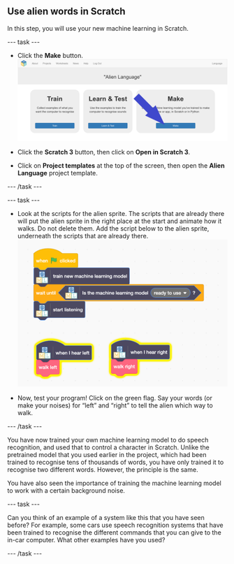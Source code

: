 ## Use alien words in Scratch
In this step, you will use your new machine learning in Scratch.

--- task ---

+ Click the **Make** button. ![Arrow pointing to the make button](images/make-annotated.png)

+ Click the **Scratch 3** button, then click on **Open in Scratch 3**.

+ Click on **Project templates** at the top of the screen, then open the **Alien Language** project template.

--- /task ---

--- task ---

+ Look at the scripts for the alien sprite. The scripts that are already there will put the alien sprite in the right place at the start and animate how it walks. Do not delete them. Add the script below to the alien sprite, underneath the scripts that are already there. ![New scripts to add including new buttons to use your machine learning model](images/add-new-blocks.png)

+ Now, test your program! Click on the green flag. Say your words (or make your noises) for “left” and “right” to tell the alien which way to walk.

--- /task ---

You have now trained your own machine learning model to do speech recognition, and used that to control a character in Scratch. Unlike the pretrained model that you used earlier in the project, which had been trained to recognise tens of thousands of words, you have only trained it to recognise two different words. However, the principle is the same.

You have also seen the importance of training the machine learning model to work with a certain background noise.

--- task ---

Can you think of an example of a system like this that you have seen before? For example, some cars use speech recognition systems that have been trained to recognise the different commands that you can give to the in-car computer. What other examples have you used?

--- /task ---
